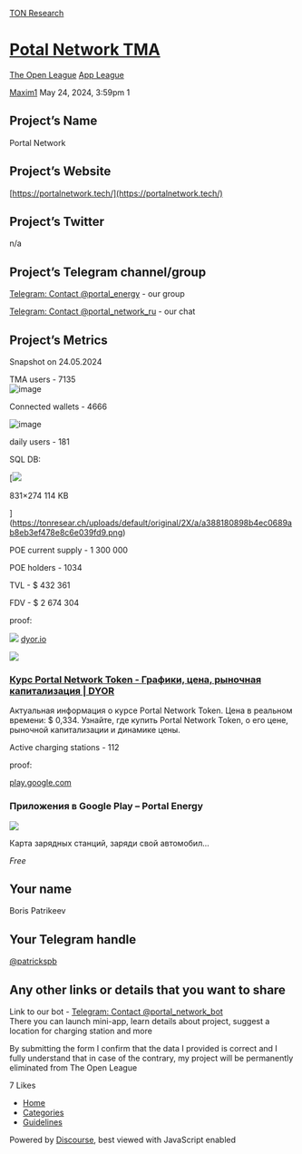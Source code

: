 [TON Research](/)

# [Potal Network TMA](/t/potal-network-tma/19061)

[The Open League](/c/the-open-league/app-leaderboard/58)  [App League](/c/the-open-league/app-leaderboard/58) 

    

[Maxim1](https://tonresear.ch/u/Maxim1)   May 24, 2024, 3:59pm  1

## [](#projects-name-1)Project’s Name

Portal Network

## [](#projects-website-2)Project’s Website

[https://portalnetwork.tech/](https://portalnetwork.tech/)

## [](#projects-twitter-3)Project’s Twitter

n/a

## [](#projects-telegram-channelgroup-4)Project’s Telegram channel/group

[Telegram: Contact @portal\_energy](https://t.me/portal_energy) - our group

[Telegram: Contact @portal\_network\_ru](https://t.me/portal_network_ru) - our chat

## [](#projects-metrics-5)Project’s Metrics

Snapshot on 24.05.2024

TMA users - 7135  
![image](https://tonresear.ch/uploads/default/original/2X/5/5d0177a159603827cc926ad3cdf6687b27698ecc.png)

Connected wallets - 4666

![image](https://tonresear.ch/uploads/default/original/2X/c/c1186121040067cd8d34dcab949ad62502a1e42d.jpeg)

daily users - 181

SQL DB:

[![](https://tonresear.ch/uploads/default/optimized/2X/a/a388180898b4ec0689ab8eb3ef478e8c6e039fd9_2_431x143.png)

831×274 114 KB

](https://tonresear.ch/uploads/default/original/2X/a/a388180898b4ec0689ab8eb3ef478e8c6e039fd9.png)

POE current supply - 1 300 000

POE holders - 1034

TVL - $ 432 361

FDV - $ 2 674 304

proof:

![](https://tonresear.ch/uploads/default/original/2X/2/2189be5f467be46688020f9f0a42bdc0ba5761ca.png) [dyor.io](https://dyor.io/ru/token/EQBB7RWO0qzo6JhikXLjmKJc81IS4JR0cyc5bPAL_h0GGmxW)

![](https://tonresear.ch/uploads/default/optimized/2X/a/a00dcf43811c9b27c0b2a7dfd23b51737d267d8b_2_500x500.jpeg)

### [Курс Portal Network Token - Графики, цена, рыночная капитализация | DYOR](https://dyor.io/ru/token/EQBB7RWO0qzo6JhikXLjmKJc81IS4JR0cyc5bPAL_h0GGmxW)

Актуальная информация о курсе Portal Network Token. Цена в реальном времени: $ 0,334. Узнайте, где купить Portal Network Token, о его цене, рыночной капитализации и динамике цены.

Active charging stations - 112

proof:

[play.google.com](https://play.google.com/store/apps/details?id=com.portal_energy.android&hl=ru&gl=US)

### Приложения в Google Play – Portal Energy

![](https://tonresear.ch/uploads/default/optimized/2X/1/142342e1e8cb76cc8c4296e3e85264713b0d4a00_2_500x500.png)

Карта зарядных станций, заряди свой автомобил...

_Free_

## [](#your-name-6)Your name

Boris Patrikeev

## [](#your-telegram-handle-7)Your Telegram handle

[@patrickspb](/u/patrickspb)

## [](#any-other-links-or-details-that-you-want-to-share-8)Any other links or details that you want to share

Link to our bot - [Telegram: Contact @portal\_network\_bot](https://t.me/portal_network_bot)  
There you can launch mini-app, learn details about project, suggest a location for charging station and more

By submitting the form I confirm that the data I provided is correct and I fully understand that in case of the contrary, my project will be permanently eliminated from The Open League

  7 Likes

*   [Home](/)
*   [Categories](/categories)
*   [Guidelines](/guidelines)

Powered by [Discourse](https://www.discourse.org), best viewed with JavaScript enabled